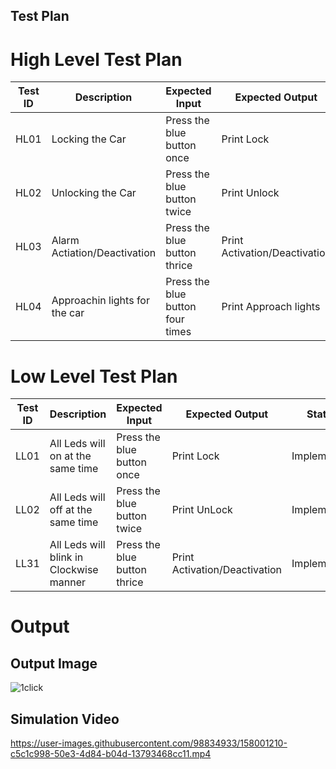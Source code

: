 ## Test Plan

# High Level Test Plan
|  Test ID  |  Description  |  Expected Input  |  Expected Output  |  Status  |
| ------  | ------  | ------ | ------ | ------ |
|  HL01  |  Locking the Car  |  Press the blue button once  |  Print Lock  |  Implemented  |
|  HL02  |  Unlocking the Car  |  Press the blue button twice  |  Print Unlock  |  Implemented  |
|  HL03  |  Alarm Actiation/Deactivation |  Press the blue button thrice  |  Print Activation/Deactivation  |  Implemented  |
|  HL04  |  Approachin lights for the car  |  Press the blue button four times  |  Print Approach lights  |  Implemented  |
# Low Level Test Plan
|  Test ID  |  Description  |  Expected Input  |  Expected Output  |  Status  |
| ------  | ------  | ------ | ------ | ------ |
|  LL01  |  All Leds will on at the same time  |  Press the blue button once  |  Print Lock  |  Implemented  |
|  LL02  |  All Leds will off at the same time  |  Press the blue button twice  |  Print UnLock  |  Implemented  |
|  LL31  |  All Leds will blink in Clockwise manner  |  Press the blue button thrice  |  Print Activation/Deactivation  |  Implemented  |




# Output



## Output Image


![1click](https://user-images.githubusercontent.com/98834933/158001512-83391399-a6f4-484e-bfef-f7039a45d486.JPG)



## Simulation Video


https://user-images.githubusercontent.com/98834933/158001210-c5c1c998-50e3-4d84-b04d-13793468cc11.mp4

